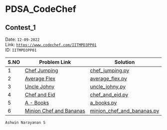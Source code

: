 # PDSA_CodeChef

## Contest_1

Date: `12-09-2022` <br>
Link: <a href="https://www.codechef.com/IITMPD3PP01">`https://www.codechef.com/IITMPD3PP01`</a> <br>
ID: `IITMPD3PP01`

| S.NO | Problem Link | Solution |
| ---- | ------------ | -------- |
| 1 | <a href="https://www.codechef.com/IITMPD3PP01/problems/OJUMPS">Chef Jumping</a> | <a href="https://github.com/Ashrockzzz2003/PDSA_CodeChef/blob/main/IITMPD3PP01/chef_jumping.py">chef_jumping.py</a> |
| 2 | <a href="https://www.codechef.com/IITMPD3PP01/problems/AVGFLEX">Average Flex</a> | <a href="https://github.com/Ashrockzzz2003/PDSA_CodeChef/blob/main/IITMPD3PP01/average_flex.py">average_flex.py</a> |
| 3 | <a href="https://www.codechef.com/IITMPD3PP01/problems/JOHNY">Uncle Johny</a> | <a href="https://github.com/Ashrockzzz2003/PDSA_CodeChef/blob/main/IITMPD3PP01/uncle_johny.py">uncle_johny.py</a> |
| 4 | <a href="https://www.codechef.com/IITMPD3PP01/problems/EID">Chef and Eid</a> | <a href="https://github.com/Ashrockzzz2003/PDSA_CodeChef/blob/main/IITMPD3PP01/chef_and_eid.py">chef_and_eid.py</a> |
| 5 | <a href="https://www.codechef.com/IITMPD3PP01/problems/BIT2A">A - Books</a> | <a href="https://github.com/Ashrockzzz2003/PDSA_CodeChef/blob/main/IITMPD3PP01/a_books.py">a_books.py</a> |
| 6 | <a href="https://www.codechef.com/IITMPD3PP01/problems/MINEAT">Minion Chef and Bananas</a> | <a href="https://github.com/Ashrockzzz2003/PDSA_CodeChef/blob/main/IITMPD3PP01/minion_chef_and_bananas.py">minion_chef_and_bananas.py</a> |

`Ashwin Narayanan S`
